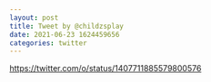 ```yaml
--- 
layout: post 
title: Tweet by @childzsplay 
date: 2021-06-23 1624459656 
categories: twitter 
--- 
```

https://twitter.com/o/status/1407711885579800576